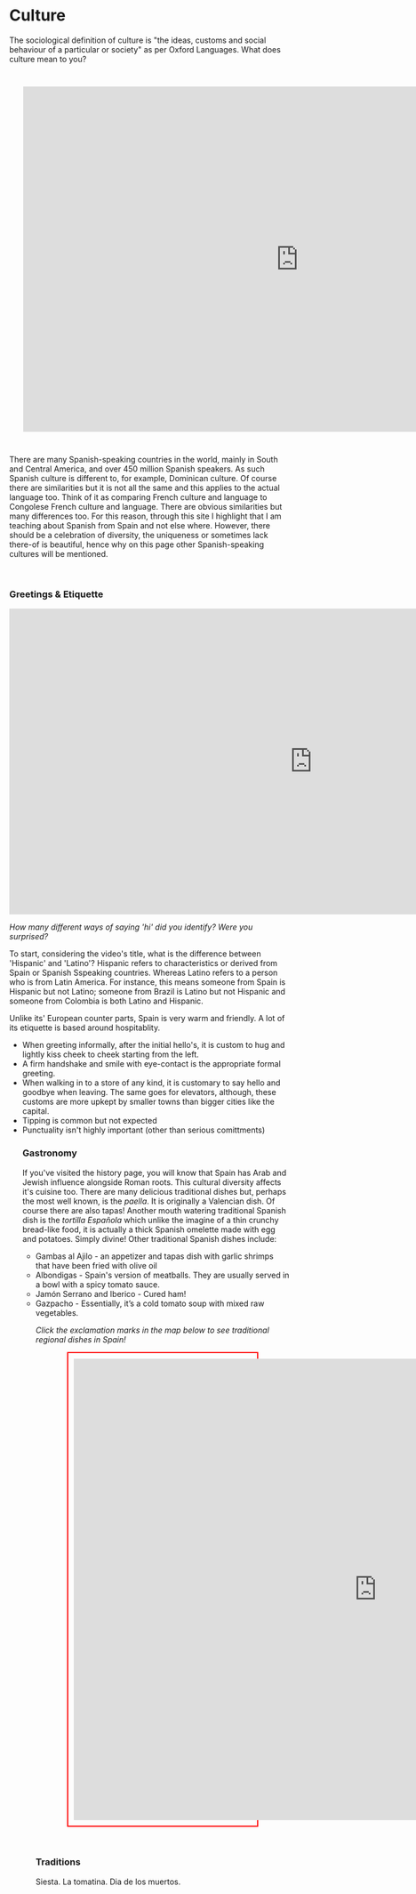 <h1>Culture </h1>
<p>The sociological definition of culture is "the ideas, customs and social behaviour of a particular or society" as per Oxford Languages. What does culture mean to you? </p>
<br>
<p style="margin: auto; width: 90%; border: 0px solid red;  padding: 10px;">
<iframe src="https://h5p.org/h5p/embed/1087433" width="990" height="621" frameborder="0" allow="geolocation *; microphone *; camera *; midi *; encrypted-media *"></iframe><script src="https://h5p.org/sites/all/modules/h5p/library/js/h5p-resizer.js" charset="UTF-8"></script>
</p>

<br>
<p>There are many Spanish-speaking countries in the world, mainly in South and Central America, and over 450 million Spanish speakers. As such Spanish culture is different to, for example, Dominican culture. Of course there are similarities but it is not all the same and this applies to the actual language too. Think of it as comparing French culture and language to Congolese French culture and language. There are obvious similarities but many differences too. For this reason, through this site I highlight that I am teaching about Spanish from Spain and not else where. However, there should be a celebration of diversity, the uniqueness or sometimes lack there-of is beautiful, hence why on this page other Spanish-speaking cultures will be mentioned. <p>
  <br>

<h3> Greetings & Etiquette </h3>
<iframe width="1090" height="550" src="https://www.youtube.com/embed/CZMwicRL3ZM" frameborder="0" allow="accelerometer; autoplay; clipboard-write; encrypted-media; gyroscope; picture-in-picture" allowfullscreen></iframe> 


<p><em> How many different ways of saying 'hi' did you identify? Were you surprised?</em></p>
<p>To start, considering the video's title, what is the difference between 'Hispanic' and 'Latino'? Hispanic refers to characteristics or derived from Spain or Spanish Sspeaking countries. Whereas Latino refers to a person who is from Latin America. For instance, this means someone from Spain is Hispanic but not Latino; someone from Brazil is Latino but not Hispanic and someone from Colombia is both Latino and Hispanic.</p>
<p>Unlike its' European counter parts, Spain is very warm and friendly. A lot of its etiquette is based around hospitablity. </p>
  <ul>
    <li> When greeting informally, after the initial hello's, it is custom to hug and lightly kiss cheek to cheek starting from the left. 
    <li> A firm handshake and smile with eye-contact is the appropriate formal greeting.
    <li>When walking in to a store of any kind, it is customary to say hello and goodbye when leaving. The same goes for elevators, although, these customs are more upkept by smaller towns than bigger cities like the capital. 
    <li> Tipping is common but not expected 
    <li> Punctuality isn't highly important (other than serious comittments)
      
          
  <br>
<h3> Gastronomy </h3>
<p> If you've visited the history page, you will know that Spain has Arab and Jewish influence alongside Roman roots. This cultural diversity affects it's cuisine too. There are many delicious traditional dishes but, perhaps the most well known, is the <em>paella</em>. It is originally a Valencian dish. Of course there are also tapas! Another mouth watering traditional Spanish dish is the <em> tortilla Española</em> which unlike the imagine of a thin crunchy bread-like food, it is actually a thick Spanish omelette made with egg and potatoes. Simply divine! Other traditional Spanish dishes include:</p>
<ul>
  <li> Gambas al Ajilo - an appetizer and tapas dish with garlic shrimps that have been fried with olive oil 
  <li> Albondigas - Spain's version of meatballs. They are usually served in a bowl with a spicy tomato sauce.
  <li>Jamón Serrano and Iberico - Cured ham!
  <li> Gazpacho - Essentially, it’s a cold tomato soup with mixed raw vegetables.
    <p><em> Click the exclamation marks in the map below to see traditional regional dishes in Spain! </em></p>
          
<p style="margin: auto; width: 70%; border: 2px solid red;  padding: 10px;">
<iframe src="https://h5p.org/h5p/embed/1087174" width="1090" height="830" frameborder="0" allowfullscreen="allowfullscreen" allow="geolocation *; microphone *; camera *; midi *; encrypted-media *"></iframe><script src="https://h5p.org/sites/all/modules/h5p/library/js/h5p-resizer.js" charset="UTF-8"></script>
<p/>

<br>
<h3> Traditions</h3>
<p> Siesta. La tomatina. Dia de los muertos.  </p>



